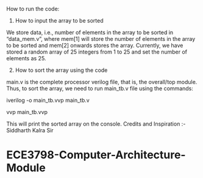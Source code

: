 
How to run the code: 
1. How to input the array to be sorted 

We store data, i.e., number of elements in the array to be sorted in “data_mem.v”, where mem[1] will store the number of elements in the array to be sorted and mem[2] onwards stores the array. Currently, we have stored a random array of 25 integers from 1 to 25 and set the number of elements as 25. 

2. How to sort the array using the code 

main.v is the complete processor verilog file, that is, the overall/top module. Thus, to sort the array, we need to run main_tb.v file using the commands: 

iverilog -o main_tb.vvp main_tb.v 

vvp main_tb.vvp 

This will print the sorted array on the console. 
Credits and Inspiration :- Siddharth Kalra Sir

# ECE3798-Computer-Architecture-Module
